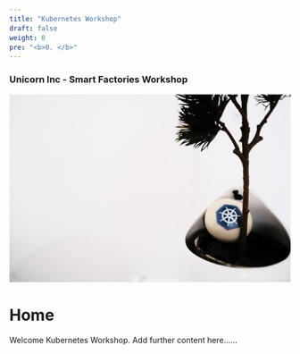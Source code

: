 ```yaml
---
title: "Kubernetes Workshop"
draft: false
weight: 0
pre: "<b>0. </b>"
---
```


### Unicorn Inc - Smart Factories Workshop
![Unicorn Inc Logo](/images/ihor-dvoretskyi1-unsplash.jpg?classes=border)
# Home

Welcome Kubernetes Workshop.
Add further content here......
